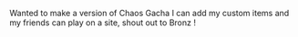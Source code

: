Wanted to make a version of Chaos Gacha I can add my custom items and my friends can play on a site, shout out to Bronz !
